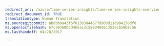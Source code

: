 ```yaml
---
redirect_url: /azure/time-series-insights/time-series-insights-overview
redirect_document_id: TRUE
translationtype: Human Translation
ms.sourcegitcommit: abdbb9a43f6f01303844677d900d11d984150df0
ms.openlocfilehash: 67ca9360b5d466ac2c580348d6c353ecb59b8c56
ms.lasthandoff: 04/20/2017

---
```

